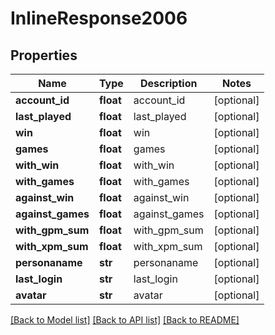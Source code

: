 # InlineResponse2006

## Properties
Name | Type | Description | Notes
------------ | ------------- | ------------- | -------------
**account_id** | **float** | account_id | [optional] 
**last_played** | **float** | last_played | [optional] 
**win** | **float** | win | [optional] 
**games** | **float** | games | [optional] 
**with_win** | **float** | with_win | [optional] 
**with_games** | **float** | with_games | [optional] 
**against_win** | **float** | against_win | [optional] 
**against_games** | **float** | against_games | [optional] 
**with_gpm_sum** | **float** | with_gpm_sum | [optional] 
**with_xpm_sum** | **float** | with_xpm_sum | [optional] 
**personaname** | **str** | personaname | [optional] 
**last_login** | **str** | last_login | [optional] 
**avatar** | **str** | avatar | [optional] 

[[Back to Model list]](../README.md#documentation-for-models) [[Back to API list]](../README.md#documentation-for-api-endpoints) [[Back to README]](../README.md)


